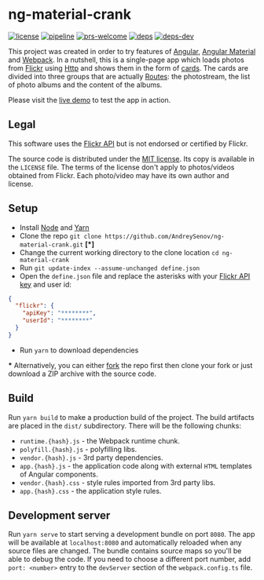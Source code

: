 [license]: https://img.shields.io/badge/license-MIT-blue.svg
[license-url]: https://github.com/AndreySenov/ng-material-crank/blob/master/LICENSE

[pipeline]: https://gitlab.com/AndreySenov/ng-material-crank/badges/master/pipeline.svg
[pipeline-url]: https://github.com/AndreySenov/ng-material-crank/commits/master

[prs-welcome]: https://img.shields.io/badge/PRs-welcome-brightgreen.svg
[prs-welcome-url]: https://github.com/AndreySenov/ng-material-crank/pulls

[deps]: https://david-dm.org/AndreySenov/ng-material-crank/status.svg
[deps-url]: https://david-dm.org/AndreySenov/ng-material-crank

[deps-dev]: https://david-dm.org/AndreySenov/ng-material-crank/dev-status.svg
[deps-dev-url]: https://david-dm.org/AndreySenov/ng-material-crank?type=dev

# ng-material-crank
[![license][license]][license-url]
[![pipeline][pipeline]][pipeline-url]
[![prs-welcome][prs-welcome]][prs-welcome-url]
[![deps][deps]][deps-url]
[![deps-dev][deps-dev]][deps-dev-url]

This project was created in order to try features of [Angular](https://angular.io), [Angular Material](https://material.angular.io) and [Webpack](https://webpack.js.org/). In a nutshell, this is a single-page app which loads photos from [Flickr](https://www.flickr.com/) using [Http](https://angular.io/docs/ts/latest/api/http/index/Http-class.html) and shows them in the form of [cards](https://material.angular.io/components/component/card). The cards are divided into three groups that are actually [Routes](https://angular.io/docs/ts/latest/api/router/index/Routes-type-alias.html): the photostream, the list of photo albums and the content of the albums.

Please visit the [live demo](https://ng-material-crank.firebaseapp.com) to test the app in action.

## Legal
This software uses the [Flickr API](https://www.flickr.com/services/api/) but is not endorsed or certified by Flickr.

The source code is distributed under the [MIT license](https://opensource.org/licenses/MIT). Its copy is available in the `LICENSE` file. The terms of the license don't apply to photos/videos obtained from Flickr. Each photo/video may have its own author and license.

## Setup

* Install [Node](https://nodejs.org) and [Yarn](https://yarnpkg.com)
* Clone the repo `git clone https://github.com/AndreySenov/ng-material-crank.git` **[\*]**
* Change the current working directory to the clone location `cd ng-material-crank`
* Run `git update-index --assume-unchanged define.json`
* Open the `define.json` file and replace the asterisks with your [Flickr API key](https://www.flickr.com/services/api/misc.api_keys.html) and user id:

```json
{
  "flickr": {
    "apiKey": "********",
    "userId": "********"
  }
}
```
* Run `yarn` to download dependencies

**\*** Alternatively, you can either [fork](https://help.github.com/articles/fork-a-repo) the repo first then clone your fork or just download a ZIP archive with the source code.

## Build

Run `yarn build` to make a production build of the project. The build artifacts are placed in the `dist/` subdirectory. There will be the following chunks:

* `runtime.{hash}.js` - the Webpack runtime chunk.
* `polyfill.{hash}.js` - polyfilling libs.
* `vendor.{hash}.js` - 3rd party dependencies.
* `app.{hash}.js` - the application code along with external `HTML` templates of Angular components.
* `vendor.{hash}.css` - style rules imported from 3rd party libs.
* `app.{hash}.css` - the application style rules.

## Development server

Run `yarn serve` to start serving a development bundle on port `8080`. The app will be available at `localhost:8080` and automatically reloaded when any source files are changed. The bundle contains source maps so you'll be able to debug the code. If you need to choose a different port number, add `port: <number>` entry to the `devServer` section of the `webpack.config.ts` file.
